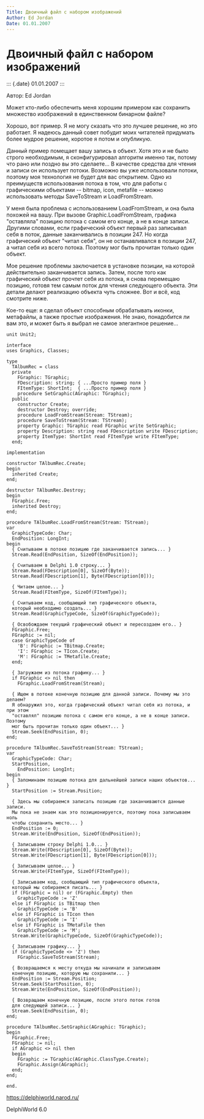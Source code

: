 ```yaml
---
Title: Двоичный файл с набором изображений
Author: Ed Jordan
Date: 01.01.2007
---
```



Двоичный файл с набором изображений
===================================

::: {.date}
01.01.2007
:::

Автор: Ed Jordan

Может кто-либо обеспечить меня хорошим примером как сохранить множество
изображений в единственном бинарном файле?

Хорошо, вот пример. Я не могу сказать что это лучшее решение, но это
работает. Я надеюсь данный совет побудит моих читателей придумать более
мудрое решение, коротое я потом и опубликую.

Данный пример помещает вашу запись в объект. Хотя это и не было строго
необходимым, я сконфигурировал алгоритм именно так, потому что рано или
поздно вы это сделаете... В качестве средства для чтения и записи он
использует потоки. Возможно вы уже использовали потоки, поэтому моя
технология не будет для вас открытием. Одно из преимуществ использования
потока в том, что для работы с графическими объектами \-- bitmap, icon,
metafile \-- можно использовать методы SaveToStream и LoadFromStream.

У меня была проблема с использованием LoadFromStream, и она была похожей
на вашу. При вызове Graphic.LoadFromStream, графика \"оставляла\"
позицию потока с самом его конце, а не в конце записи. Другими словами,
если графический объект первый раз записывал себя в поток, данные
заканчивались в позиции 247. Но когда графический объект \"читал себя\",
он не останавливался в позиции 247, а читал себя из всего потока.
Поэтому мог быть прочитан только один объект.

Мое решение проблемы заключается в установке позиции, на которой
действительно заканчивается запись. Затем, после того как графический
объект прочтет себя из потока, я снова перемещаю позицию, готовя тем
самым поток для чтения следующего объекта. Эти детали делают реализацию
объекта чуть сложнее. Вот и всё, код смотрите ниже.

Кое-то еще:
я сделал объект способным обрабатывать иконки, метафайлы, а
также простые изображения. Не знаю, понадобится ли вам это, и может
быть я выбрал не самое элегантное решение...

    unit Unit2;
     
    interface
    uses Graphics, Classes;
     
    type
      TAlbumRec = class
      private
        FGraphic: TGraphic;
        FDescription: string; { ...Просто пример поля }
        FItemType: ShortInt;  { ...Просто пример поля }
        procedure SetGraphic(AGraphic: TGraphic);
      public
        constructor Create;
        destructor Destroy; override;
        procedure LoadFromStream(Stream: TStream);
        procedure SaveToStream(Stream: TStream);
        property Graphic: TGraphic read FGraphic write SetGraphic;
        property Description: string read FDescription write FDescription;
        property ItemType: ShortInt read FItemType write FItemType;
      end;
     
    implementation
     
    constructor TAlbumRec.Create;
    begin
      inherited Create;
    end;
     
    destructor TAlbumRec.Destroy;
    begin
      FGraphic.Free;
      inherited Destroy;
    end;
     
    procedure TAlbumRec.LoadFromStream(Stream: TStream);
    var
      GraphicTypeCode: Char;
      EndPosition: LongInt;
    begin
      { Считываем в потоке позицию где заканчивается запись... }
      Stream.Read(EndPosition, SizeOf(EndPosition));
     
      { Считываем в Delphi 1.0 строку... }
      Stream.Read(FDescription[0], SizeOf(Byte));
      Stream.Read(FDescription[1], Byte(FDescription[0]));
     
      { Читаем целое... }
      Stream.Read(FItemType, SizeOf(FItemType));
     
      { Считываем код, сообщающий тип графического объекта,
      который необходимо создать... }
      Stream.Read(GraphicTypeCode, SizeOf(GraphicTypeCode));
     
      { Освобождаем текущий графический объект и пересоздаем его.. }
      FGraphic.Free;
      FGraphic := nil;
      case GraphicTypeCode of
        'B': FGraphic := TBitmap.Create;
        'I': FGraphic := TIcon.Create;
        'M': FGraphic := TMetafile.Create;
      end;
     
      { Загружаем из потока графику... }
      if FGraphic <> nil then
        FGraphic.LoadFromStream(Stream);
     
      { Ищем в потоке конечную позицию для данной записи. Почему мы это делаем?
      Я обнаружил это, когда графический объект читал себя из потока, и при этом
      "оставлял" позицию потока с самом его конце, а не в конце записи. Поэтому
      мог быть прочитан только один объект... }
      Stream.Seek(EndPosition, 0);
    end;
     
    procedure TAlbumRec.SaveToStream(Stream: TStream);
    var
      GraphicTypeCode: Char;
      StartPosition,
        EndPosition: LongInt;
    begin
      { Запоминаем позицию потока для дальнейшей записи наших объектов... }
      StartPosition := Stream.Position;
     
      { Здесь мы собираемся записать позицию где заканчиваются данные записи.
      Мы пока не знаем как это позиционируется, поэтому пока записываем ноль
      чтобы сохранить место... }
      EndPosition := 0;
      Stream.Write(EndPosition, SizeOf(EndPosition));
     
      { Записываем строку Delphi 1.0... }
      Stream.Write(FDescription[0], SizeOf(Byte));
      Stream.Write(FDescription[1], Byte(FDescription[0]));
     
      { Записываем целое... }
      Stream.Write(FItemType, SizeOf(FItemType));
     
      { Записываем код, сообщающий тип графического объекта,
      который мы собираемся писать... }
      if (FGraphic = nil) or (FGraphic.Empty) then
        GraphicTypeCode := 'Z'
      else if FGraphic is TBitmap then
        GraphicTypeCode := 'B'
      else if FGraphic is TIcon then
        GraphicTypeCode := 'I'
      else if FGraphic is TMetaFile then
        GraphicTypeCode := 'M';
      Stream.Write(GraphicTypeCode, SizeOf(GraphicTypeCode));
     
      { Записываем графику... }
      if (GraphicTypeCode <> 'Z') then
        FGraphic.SaveToStream(Stream);
     
      { Возвращаемся к месту откуда мы начинали и записываем
      конечную позицию, которую мы сохранили... }
      EndPosition := Stream.Position;
      Stream.Seek(StartPosition, 0);
      Stream.Write(EndPosition, SizeOf(EndPosition));
     
      { Возвращаем конечную позицию, после этого поток готов
      для следующей записи... }
      Stream.Seek(EndPosition, 0);
    end;
     
    procedure TAlbumRec.SetGraphic(AGraphic: TGraphic);
    begin
      FGraphic.Free;
      FGraphic := nil;
      if AGraphic <> nil then
      begin
        FGraphic := TGraphic(AGraphic.ClassType.Create);
        FGraphic.Assign(AGraphic);
      end;
    end;
     
    end.
     
     

<https://delphiworld.narod.ru/>

DelphiWorld 6.0
